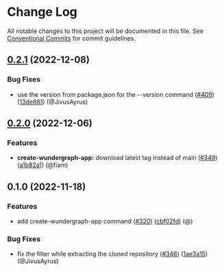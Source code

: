 # Change Log

All notable changes to this project will be documented in this file.
See [Conventional Commits](https://conventionalcommits.org) for commit guidelines.

## [0.2.1](https://github.com/wundergraph/wundergraph/compare/create-wundergraph-app@0.2.0...create-wundergraph-app@0.2.1) (2022-12-08)

### Bug Fixes

* use the version from package.json for the --version command ([#409](https://github.com/wundergraph/wundergraph/issues/409)) ([13de661](https://github.com/wundergraph/wundergraph/commit/13de661fd520d2cc165e7e251d1f33bcbde6e8d3)) (@JivusAyrus)

## [0.2.0](https://github.com/wundergraph/wundergraph/compare/create-wundergraph-app@0.1.0...create-wundergraph-app@0.2.0) (2022-12-06)

### Features

* **create-wundergraph-app:** download latest tag instead of main ([#349](https://github.com/wundergraph/wundergraph/issues/349)) ([a1b82a1](https://github.com/wundergraph/wundergraph/commit/a1b82a1204401e538b3341e797e19f8e67b69095)) (@fiam)

## 0.1.0 (2022-11-18)

### Features

* add create-wundergraph-app command ([#320](https://github.com/wundergraph/wundergraph/issues/320)) ([cbf02fd](https://github.com/wundergraph/wundergraph/commit/cbf02fdfdbdd3498b09abae0ca8400f049fd0f2c)) (@)

### Bug Fixes

* fix the filter while extracting the cloned repository ([#346](https://github.com/wundergraph/wundergraph/issues/346)) ([1ae3a15](https://github.com/wundergraph/wundergraph/commit/1ae3a1531da7c3b9a6f6071014a4ee0ac7e9ecf0)) (@JivusAyrus)

